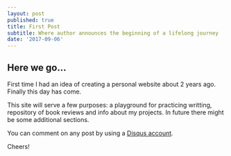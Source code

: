 ```yaml
---
layout: post
published: true
title: First Post
subtitle: Where author announces the beginning of a lifelong journey
date: '2017-09-06'
---
```

## Here we go...

First time I had an idea of creating a personal website about 2 years ago.
Finally this day has come.

This site will serve a few purposes: a playground for practicing writting, repository of book reviews and info about my projects. In future there might be some additional sections.

You can comment on any post by using a [Disqus account](https://disqus.com/).

Cheers!
